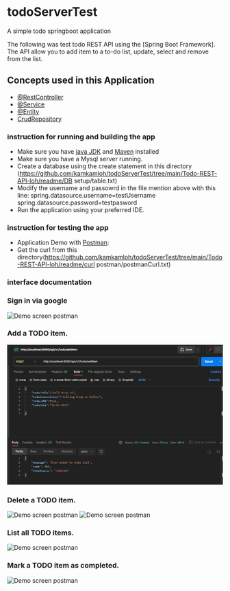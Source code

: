 # todoServerTest
A simple todo springboot application


The following was test todo REST API using the [Spring Boot Framework]. The API allow you to add item to a to-do list, update, select and remove from the list.



##  Concepts used in this Application
* [@RestController](https://spring.io/guides/gs/rest-service/)
* [@Service](https://spring.io/guides/gs/rest-service/)
* [@Entity](https://spring.io/guides/gs/rest-service/)
* [CrudRepository](https://docs.spring.io/spring-data/data-commons/docs/1.6.1.RELEASE/reference/html/repositories.html)


### instruction for running and building the app
* Make sure you have [java JDK](https://www.oracle.com/java/technologies/javase-jdk8-downloads.html) and [Maven](https://maven.apache.org/) installed
* Make sure you have a Mysql server running.
* Create a database using the create statement in this directory (https://github.com/kamkamloh/todoServerTest/tree/main/Todo-REST-API-loh/readme/DB setup/table.txt)
* Modify the username and passowrd in the file mention above with this line:  spring.datasource.username=testUsername spring.datasource.password=testpasword
* Run the application using your preferred IDE.


### instruction for testing the app
* Application Demo with [Postman](https://www.postman.com/):
* Get the curl from this directory(https://github.com/kamkamloh/todoServerTest/tree/main/Todo-REST-API-loh/readme/curl postman/postmanCurl.txt)

### interface documentation

### Sign in via google
<img src="https://github.com/kamkamloh/todoServerTest/tree/main/Todo-REST-API-loh/readme/readme/getacesstoken.png?raw=true"  alt="Demo screen postman">

###  Add a TODO item.
<img src="Todo-REST-API-loh/readme/additem.png?raw=true"  alt="Demo screen postman">

###  Delete a TODO item.
<img src="https://github.com/kamkamloh/todoServerTest/tree/main/Todo-REST-API-loh/readme/readme/deleteItem.png?raw=true"  alt="Demo screen postman">
<img src="https://github.com/kamkamloh/todoServerTest/tree/main/Todo-REST-API-loh/readme/readme/deleteInvalid.png?raw=true"  alt="Demo screen postman">

###  List all TODO items.
<img src="https://github.com/kamkamloh/todoServerTest/tree/main/Todo-REST-API-loh/readme/readme/todolist.png?raw=true"  alt="Demo screen postman">

###  Mark a TODO item as completed.
<img src="https://github.com/kamkamloh/todoServerTest/tree/main/Todo-REST-API-loh/readme/readme/updateitem.png?raw=true"  alt="Demo screen postman">










